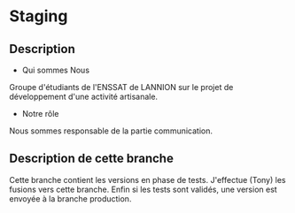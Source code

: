 Staging
=======

Description
-----------

  - Qui sommes Nous
  
  Groupe d'étudiants de l'ENSSAT de LANNION sur le projet de développement d'une activité artisanale.

  - Notre rôle
  
  Nous sommes responsable de la partie communication.


Description de cette branche
----------------------------

Cette branche contient les versions en phase de tests. J'effectue (Tony) les fusions vers cette branche. Enfin si les tests sont validés,
une version est envoyée à la branche production.

